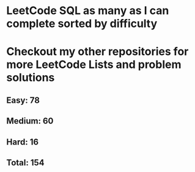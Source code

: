 <h1>LeetCode SQL as many as I can complete sorted by difficulty</h1>
<h1> Checkout my other repositories for more LeetCode Lists and problem solutions</h1>

<h2>Easy: 78</h2>
<h2>Medium: 60</h2>
<h2>Hard: 16</h2>
<h2>Total: 154</h2>

